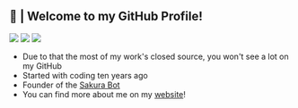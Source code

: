 ## 👻 | Welcome to my GitHub Profile!
![](https://img.shields.io/badge/-Error44-blueviolet)
![](https://img.shields.io/badge/-Sakura-Service-blueviolet)
![](https://komarev.com/ghpvc/?username=Error44-Developer&color=blueviolet)

- Due to that the most of my work's closed source, you won't see a lot on my GitHub
- Started with coding ten years ago
- Founder of the [Sakura Bot](https://github.com/Sakura-World)
- You can find more about me on my [website](https://error44.eu/)!
